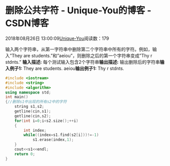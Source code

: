 
# 删除公共字符 - Unique-You的博客 - CSDN博客


2018年08月26日 13:00:09[Unique-You](https://me.csdn.net/qq_22238021)阅读数：179


输入两个字符串，从第一字符串中删除第二个字符串中所有的字符。例如，输入”They are students.”和”aeiou”，则删除之后的第一个字符串变成”Thy r stdnts.”
**输入描述:**
每个测试输入包含2个字符串**输出描述:**
输出删除后的字符串**输入例子1:**
They are students. aeiou**输出例子1:**
Thy r stdnts.
```cpp
#include <iostream>
#include <string>
#include <algorithm>
using namespace std;
int main()
{//删除s1中出现的所有s2中的字符
    string s1,s2;
    getline(cin,s1);
    getline(cin,s2);
    for(int i=0;i<s2.size();++i)
    {
        int index;
        while((index=s1.find(s2[i]))!=-1)
            s1.erase(index,1);
    }
    cout<<s1<<endl;
    return 0;
}
```


